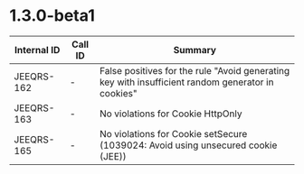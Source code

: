 # 1.3.0-beta1

| Internal ID | Call ID | Summary |
| ----------- | ------- | ------- |
| JEEQRS-162 | - | False positives for the rule "Avoid generating key with insufficient random generator in cookies" |
| JEEQRS-163 | - | No violations for Cookie HttpOnly |
| JEEQRS-165 | - | No violations for Cookie setSecure (1039024: Avoid using unsecured cookie (JEE)) |

